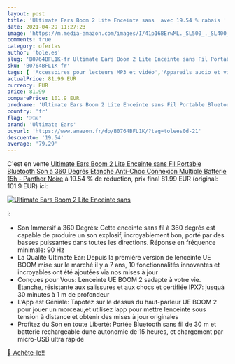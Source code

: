 ```yaml
---
layout: post
title: 'Ultimate Ears Boom 2 Lite Enceinte sans  avec 19.54 % rabais '
date: 2021-04-29 11:27:23
image: 'https://m.media-amazon.com/images/I/41p16BErwML._SL500_._SL400_.jpg'
comments: true
category: ofertas
author: 'tole.es'
slug: 'B0764BFL1K-fr Ultimate Ears Boom 2 Lite Enceinte sans Fil Portable...'
sku: 'B0764BFL1K-fr'
tags: [ 'Accessoires pour lecteurs MP3 et vidéo','Appareils audio et video portable','Enceintes Bluetooth portables','Enceintes portables et stations daccueil','High-Tech','ultimate ears', ]
actualPrice: 81.99 EUR
currency: EUR
price: 81.99
comparePrice: 101.9 EUR
prodname: 'Ultimate Ears Boom 2 Lite Enceinte sans Fil Portable Bluetooth  Son à 360 Degrés  Etanche  Anti-Choc  Connexion Multiple  Batterie 15h - Panther Noire'
country: 'fr'
flag: '🇫🇷'
brand: 'Ultimate Ears'
buyurl: 'https://www.amazon.fr/dp/B0764BFL1K/?tag=tolees0d-21'
descuento: '19.54'
average: '79.29'
---
```


C'est en vente [Ultimate Ears Boom 2 Lite Enceinte sans Fil Portable Bluetooth  Son à 360 Degrés  Etanche  Anti-Choc  Connexion Multiple  Batterie 15h - Panther Noire](https://www.amazon.fr/dp/B0764BFL1K/?tag=tolees0d-21)  à  19.54 % de réduction, prix final  81.99 EUR (original: 101.9 EUR) ici:

[![Ultimate Ears Boom 2 Lite Enceinte sans ](https://m.media-amazon.com/images/I/41p16BErwML._SL500_._SL400_.jpg)](https://www.amazon.fr/dp/B0764BFL1K/?tag=tolees0d-21)

ℹ️:

- Son Immersif à 360 Degrés: Cette enceinte sans fil à 360 degrés est capable de produire un son explosif, incroyablement bon, porté par des basses puissantes dans toutes les directions. Réponse en fréquence minimale: 90 Hz
- La Qualité Ultimate Ear: Depuis la première version de lenceinte UE BOOM mise sur le marché il y a 7 ans, 10 fonctionnalités innovantes et incroyables ont été ajoutées via nos mises à jour
- Conçues pour Vous: Lenceinte UE BOOM 2 sadapte à votre vie. Étanche, résistante aux salissures et aux chocs et certifiée IPX7: jusquà 30 minutes à 1 m de profondeur
- L’App est Géniale: Tapotez sur le dessus du haut-parleur UE BOOM 2 pour jouer un morceau,et utilisez lapp pour mettre lenceinte sous tension à distance et obtenir des mises à jour originales
- Profitez du Son en toute Liberté: Portée Bluetooth sans fil de 30 m et batterie rechargeable dune autonomie de 15 heures, et chargement par micro-USB ultra rapide

[🛒 Achète-le!!](https://www.amazon.fr/dp/B0764BFL1K/?tag=tolees0d-21)
